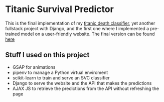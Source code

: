 # Titanic Survival Predictor
This is the final implementation of my [titanic death classifier](https://github.com/danngalann/titanic-death-classifier), yet another fullstack project with Django, and the first one where I implemented a pre-trained model on a user-friendly website. The final version can be found [here](http://titanicsurvival.pythonanywhere.com)

## Stuff I used on this project
* GSAP for animations
* pipenv to manage a Python virtual enviroment
* scikit-learn to train and serve an SVC classifier
* Django to serve the website and the API that makes the predictions
* AJAX JS to retrieve the predictions from the API without refreshing the page